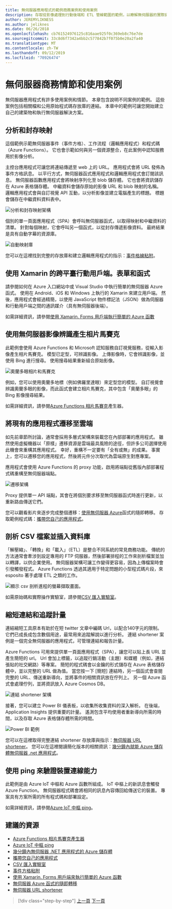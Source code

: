 ```yaml
---
title: 無伺服器應用程式的範例商務案例和使用案例
description: 存取從影像處理到行動後端和 ETL 管線範圍的範例，以瞭解無伺服器的實際操作方法。
author: JEREMYLIKNESS
ms.author: jeliknes
ms.date: 06/26/2018
ms.openlocfilehash: cb761524976125c816aae925f0c369eb8c76e7de
ms.sourcegitcommit: 33c8d6f7342a4bb2c577842b7f075b0e20a2fa40
ms.translationtype: MT
ms.contentlocale: zh-TW
ms.lasthandoff: 09/12/2019
ms.locfileid: "70926474"
---
```

# <a name="serverless-business-scenarios-and-use-cases"></a>無伺服器商務情節和使用案例

無伺服器應用程式有許多使用案例和情節。 本章包含說明不同案例的範例。 這些案例包括相關檔和公用原始程式碼存放庫的連結。 本章中的範例可讓您開始建立自己的建築物和執行無伺服器解決方案。

## <a name="analyze-and-archive-images"></a>分析和封存映射

這個範例示範無伺服器事件（事件方格）、工作流程（邏輯應用程式）和程式碼（Azure Functions）。 它也會示範如何與另一個資源整合，在此案例中認知服務用於影像分析。

主控台應用程式可讓您將連結傳遞至 web 上的 URL。 應用程式會將 URL 發佈為事件方格訊息。 以平行方式，無伺服器函式應用程式和邏輯應用程式會訂閱該訊息。 無伺服器函數應用程式會將映射序列化至 blob 儲存體。 它也會將資訊儲存在 Azure 表格儲存體。 中繼資料會儲存原始的影像 URL 和 blob 映射的名稱。 邏輯應用程式會與自訂視覺 API 互動，以分析影像並建立電腦產生的標題。 標題會儲存在中繼資料資料表中。

![分析和封存映射架構](./media/image-processing-example.png)

個別的單一頁面應用程式（SPA）會呼叫無伺服器函式，以取得映射和中繼資料的清單。 針對每個映射，它會呼叫另一個函式，以從封存傳遞影像資料。 最終結果是具有自動字幕的資源庫。

![自動映射庫](./media/automated-image-gallery.png)

您可以在這裡找到完整的存放庫和建立邏輯應用程式的指示：[事件格線粘附](https://github.com/JeremyLikness/Event-Grid-Glue)。

## <a name="cross-platform-mobile-client-using-xamarinforms-and-functions"></a>使用 Xamarin 的跨平臺行動用戶端。表單和函式

請參閱如何在 Azure 入口網站中或 Visual Studio 中執行簡單的無伺服器 Azure 函式。 使用在 Android、iOS 和 Windows 上執行的 Xamarin 來建立用戶端。 然後，應用程式會經過精簡，以使用 JavaScript 物件標記法（JSON）做為伺服器和行動用戶端之間的通訊媒介（具有無伺服器後端）。

如需詳細資訊，請參閱[使用 Xamarin. Forms 用戶端執行簡單的 Azure 函數](https://azure.microsoft.com/resources/samples/functions-xamarin-getting-started/)

## <a name="generate-a-photo-mosaic-with-serverless-image-recognition"></a>使用無伺服器影像辨識產生相片馬賽克

此範例會使用 Azure Functions 和 Microsoft 認知服務自訂視覺服務，從輸入影像產生相片馬賽克。 模型已定型，可辨識影像。 上傳影像時，它會辨識影像，並使用 Bing 進行搜尋。 使用搜尋結果重新組合原始影像。

![奧蘭多眼相片和馬賽克](./media/orlando-eye-both.png)

例如，您可以使用奧蘭多地標（例如佛羅里達眼）來定型您的模型。 自訂視覺會辨識奧蘭多眼的影像，而此函式會建立相片馬賽克，其中包含「奧蘭多眼」的 Bing 影像搜尋結果。

如需詳細資訊，請參閱[Azure Functions 相片馬賽克](https://azure.microsoft.com/resources/samples/functions-dotnet-photo-mosaic/)產生器。

## <a name="migrate-an-existing-application-to-the-cloud"></a>將現有的應用程式遷移至雲端

如先前章節所討論，通常會採用多層式架構來裝載您在內部部署的應用程式。 雖然使用虛擬機器以「原樣」遷移資源是雲端最具風險的途徑，但許多公司選擇使用此機會來重構其應用程式。 幸好，重構不一定要有「全有或無」的成果。 事實上，您可以遷移您的應用程式，然後將元件分次取代為雲端原生對應專案。

應用程式會使用 Azure Functions 的 proxy 功能，啟用將端點從舊版內部部署程式碼重構至無伺服器端點。

![遷移架構](./media/migration-architecture.png)

Proxy 提供單一 API 端點，其會在將個別要求移至無伺服器函式時進行更新，以重新路由傳送它們。

您可以觀看影片來逐步完成整個遷移：[使用無伺服器 Azure](https://channel9.msdn.com/Events/Connect/2017/E102)函式的隨即轉移。 存取範例程式碼：[攜帶您自己的應用程式](https://github.com/JeremyLikness/bring-own-app-connect-17)。

## <a name="parse-a-csv-file-and-insert-into-a-database"></a>剖析 CSV 檔案並插入資料庫

「解壓縮」、「轉換」和「載入」（ETL）是整合不同系統的常見商務功能。 傳統的方法通常會牽涉到設定專用的 FTP 伺服器，然後部署排程的工作來剖析檔案並加以轉譯，以供企業使用。 無伺服器架構可讓工作變得更容易，因為上傳檔案時會引發觸發程式。 Azure Functions 透過其適用于特定問題的小型程式碼片段，來 esposito 著手處理 ETL 之類的工作。

![顯示 csv 剖析進程的螢幕擷取畫面。](./media/serverless-business-scenarios/csv-parse-database-import.png)

如需原始碼和實際操作實驗室，請參閱[CSV 匯入實驗室](https://github.com/JeremyLikness/azure-fn-file-process-hol)。

## <a name="shorten-links-and-track-metrics"></a>縮短連結和追蹤計量

連結縮短工具原本有助於在短 twitter 文章中編碼 Url，以配合140字元的限制。 它們已成長成包含數個用途，最常用來追蹤解說以進行分析。 連結 shortener 案例是一個完全無伺服器的應用程式，可管理連結和報告計量。

Azure Functions 可用來提供單一頁面應用程式（SPA），讓您可以貼上長 URL 並產生簡短的 url。 Url 會加上標籤，以追蹤行銷活動（主題）和媒體（例如，連結張貼的社交網路）等專案。 簡短的程式碼會以金鑰的形式儲存在 Azure 表格儲存體中，並以完整的 URL 做為值。 當您按一下 [簡短] 連結時，另一個函式會查閱完整的 URL、傳送重新導向，並將事件的相關資訊放在佇列上。 另一個 Azure 函式會處理佇列，並將資訊放入 Azure Cosmos DB。

![連結 shortener 架構](./media/link-shortener-architecture.png)

接著，您可以建立 Power BI 儀表板，以收集所收集資料的深入解析。 在後端，Application Insights 提供重要的計量。 遙測包含平均使用者重新導向所需的時間，以及存取 Azure 表格儲存體所需的時間。

![Power BI 範例](./media/power-bi-example.png)

您可以在這裡取得完整連結 shortener 存放庫與指示：[無伺服器 URL shortener](https://github.com/jeremylikness/serverless-url-shortener)。 您可以在這裡閱讀簡化版本的相關資訊：[幾分鐘內就能 Azure 儲存體無伺服器 .net 應用程式](https://devblogs.microsoft.com/aspnet/azure-storage-for-serverless-net-apps-in-minutes/)。

## <a name="verify-device-connectivity-using-a-ping"></a>使用 ping 來驗證裝置連線能力

此範例是由 Azure IoT 中樞和 Azure 函數所組成。 IoT 中樞上的新訊息會觸發 Azure Function。 無伺服器程式碼會將相同的訊息內容傳回給傳送它的裝置。 專案具有方案所需的所有程式碼和部署設定。

如需詳細資訊，請參閱[Azure IoT 中樞 ping](https://azure.microsoft.com/resources/samples/iot-hub-node-ping/)。

## <a name="recommended-resources"></a>建議的資源

* [Azure Functions 相片馬賽克產生器](https://azure.microsoft.com/resources/samples/functions-dotnet-photo-mosaic/)
* [Azure IoT 中樞 ping](https://azure.microsoft.com/resources/samples/iot-hub-node-ping/)
* [幾分鐘內無伺服器 .NET 應用程式的 Azure 儲存體](https://devblogs.microsoft.com/aspnet/azure-storage-for-serverless-net-apps-in-minutes/)
* [攜帶您自己的應用程式](https://github.com/JeremyLikness/bring-own-app-connect-17)
* [CSV 匯入實驗室](https://github.com/JeremyLikness/azure-fn-file-process-hol)
* [事件方格粘附](https://github.com/JeremyLikness/Event-Grid-Glue)
* [使用 Xamarin. Forms 用戶端來執行簡單的 Azure 函數](https://azure.microsoft.com/resources/samples/functions-xamarin-getting-started/)
* [無伺服器 Azure 函式的隨即轉移](https://channel9.msdn.com/Events/Connect/2017/E102)
* [無伺服器 URL shortener](https://github.com/jeremylikness/serverless-url-shortener)

>[!div class="step-by-step"]
>[上一頁](orchestration-patterns.md)
>[下一頁](serverless-conclusion.md)

